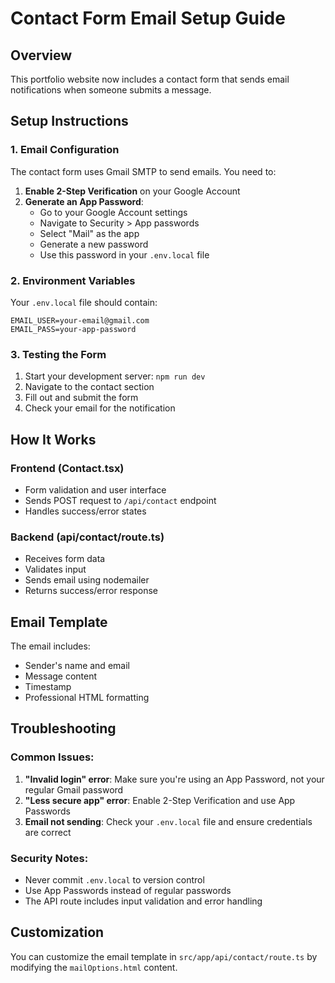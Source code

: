# Contact Form Email Setup Guide

## Overview
This portfolio website now includes a contact form that sends email notifications when someone submits a message.

## Setup Instructions

### 1. Email Configuration
The contact form uses Gmail SMTP to send emails. You need to:

1. **Enable 2-Step Verification** on your Google Account
2. **Generate an App Password**:
   - Go to your Google Account settings
   - Navigate to Security > App passwords
   - Select "Mail" as the app
   - Generate a new password
   - Use this password in your `.env.local` file

### 2. Environment Variables
Your `.env.local` file should contain:
```
EMAIL_USER=your-email@gmail.com
EMAIL_PASS=your-app-password
```

### 3. Testing the Form
1. Start your development server: `npm run dev`
2. Navigate to the contact section
3. Fill out and submit the form
4. Check your email for the notification

## How It Works

### Frontend (Contact.tsx)
- Form validation and user interface
- Sends POST request to `/api/contact` endpoint
- Handles success/error states

### Backend (api/contact/route.ts)
- Receives form data
- Validates input
- Sends email using nodemailer
- Returns success/error response

## Email Template
The email includes:
- Sender's name and email
- Message content
- Timestamp
- Professional HTML formatting

## Troubleshooting

### Common Issues:
1. **"Invalid login" error**: Make sure you're using an App Password, not your regular Gmail password
2. **"Less secure app" error**: Enable 2-Step Verification and use App Passwords
3. **Email not sending**: Check your `.env.local` file and ensure credentials are correct

### Security Notes:
- Never commit `.env.local` to version control
- Use App Passwords instead of regular passwords
- The API route includes input validation and error handling

## Customization
You can customize the email template in `src/app/api/contact/route.ts` by modifying the `mailOptions.html` content. 